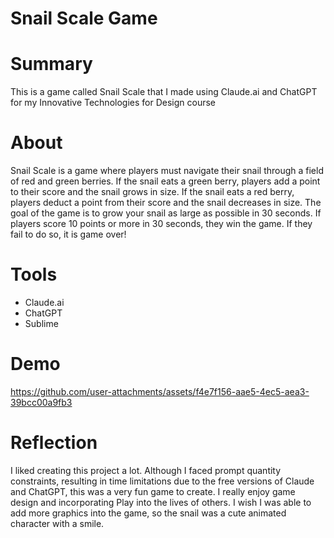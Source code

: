 # Snail Scale Game

# Summary
This is a game called Snail Scale that I made using Claude.ai and ChatGPT for my Innovative Technologies for Design course

# About
Snail Scale is a game where players must navigate their snail through a field of red and green berries.  If the snail eats a green berry, players add a point to their score and the snail grows in size.  If the snail eats a red berry, players deduct a point from their score and the snail decreases in size.  The goal of the game is to grow your snail as large as possible in 30 seconds.  If players score 10 points or more in 30 seconds, they win the game.  If they fail to do so, it is game over!

# Tools
- Claude.ai
- ChatGPT
- Sublime

# Demo

https://github.com/user-attachments/assets/f4e7f156-aae5-4ec5-aea3-39bcc00a9fb3

# Reflection
I liked creating this project a lot.  Although I faced prompt quantity constraints, resulting in time limitations due to the free versions of Claude and ChatGPT, this was a very fun game to create.  I really enjoy game design and incorporating Play into the lives of others. I wish I was able to add more graphics into the game, so the snail was a cute animated character with a smile.  

